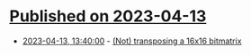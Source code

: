 # [Published on 2023-04-13](index.md)

* [2023-04-13, 13:40:00](https://lobste.rs/s/8crtpe/not_transposing_16x16_bitmatrix) - [(Not) transposing a 16x16 bitmatrix](https://bitmath.blogspot.com/2023/04/not-transposing-16x16-bitmatrix.html)
